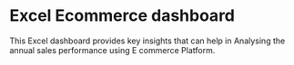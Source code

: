 # Excel Ecommerce dashboard

 This Excel dashboard provides key insights that can help in Analysing the annual sales performance using E commerce Platform.
